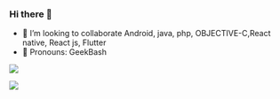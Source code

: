 ### Hi there 👋
- 👯 I’m looking to collaborate Android, java, php, OBJECTIVE-C,React native, React js, Flutter
- 🫡 Pronouns: GeekBash
 

<img src = "https://github-readme-stats.vercel.app/api?username=ranushka-lakmal&&show_icons=true&title_color=ffffff&icon_color=bb2acf&text_color=daf7dc&bg_color=151515">
 
![](https://komarev.com/ghpvc/?username=ranushka-lakmal&label=PROFILE+VIEWS)
